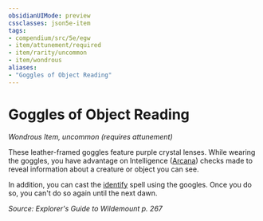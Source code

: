 ```yaml
---
obsidianUIMode: preview
cssclasses: json5e-item
tags:
- compendium/src/5e/egw
- item/attunement/required
- item/rarity/uncommon
- item/wondrous
aliases: 
- "Goggles of Object Reading"
---
```

# Goggles of Object Reading
*Wondrous Item, uncommon (requires attunement)*  


These leather-framed goggles feature purple crystal lenses. While wearing the goggles, you have advantage on Intelligence ([Arcana](/Systems/5e/rules/skills.md#Arcana)) checks made to reveal information about a creature or object you can see.

In addition, you can cast the [identify](/Systems/5e/spells/identify.md) spell using the googles. Once you do so, you can't do so again until the next dawn.

*Source: Explorer's Guide to Wildemount p. 267*